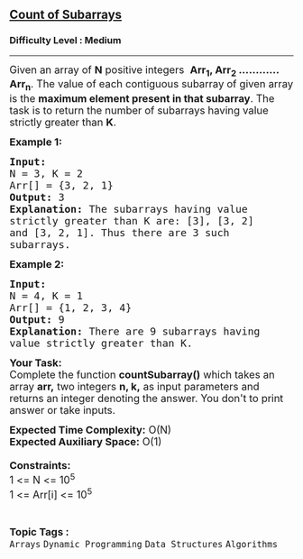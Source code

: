 <h2><a href="https://www.geeksforgeeks.org/problems/count-of-subarrays5922/1">Count of Subarrays</a></h2><h3>Difficulty Level : Medium</h3><hr><div class="problems_problem_content__Xm_eO"><p><span style="font-size:18px">Given an array of <strong>N</strong> positive integers&nbsp; <strong>Arr<sub>1</sub>, Arr<sub>2</sub> ............ Arr<sub>n</sub></strong>. The value of each contiguous subarray of given array is the <strong>maximum element present in that subarray</strong>. The task is to return the number of subarrays having value strictly greater than <strong>K</strong>.</span></p>

<p><span style="font-size:18px"><strong>Example 1:</strong></span></p>

<pre><span style="font-size:18px"><strong>Input:
</strong>N = 3, K = 2
Arr[] = {3, 2, 1}
<strong>Output:</strong> 3
<strong>Explanation:</strong> The subarrays having value
strictly greater than K are: [3], [3, 2]
and [3, 2, 1]. Thus there are 3 such
subarrays.
</span></pre>

<p><span style="font-size:18px"><strong>Example 2:</strong></span></p>

<pre><span style="font-size:18px"><strong>Input:
</strong>N = 4, K = 1
Arr[] = {1, 2, 3, 4}
<strong>Output:</strong> 9
<strong>Explanation:</strong>&nbsp;There are 9 subarrays having
value strictly greater than K.
</span></pre>

<p><span style="font-size:18px"><strong>Your Task:</strong><br>
Complete the function <strong>countSubarray()</strong>&nbsp;which takes an array <strong>arr,</strong> two integers <strong>n, k,</strong>&nbsp;as input parameters&nbsp;and returns an integer&nbsp;denoting the answer.&nbsp;You don't to print answer or take inputs.</span></p>

<p><span style="font-size:18px"><strong>Expected Time Complexity:</strong>&nbsp;O(N)<br>
<strong>Expected Auxiliary Space:</strong>&nbsp;O(1)<br>
<br>
<strong>Constraints:</strong><br>
1 &lt;= N &lt;= 10<sup>5</sup><br>
1 &lt;= Arr[i] &lt;= 10<sup>5</sup></span></p>
</div><br><p><span style=font-size:18px><strong>Topic Tags : </strong><br><code>Arrays</code>&nbsp;<code>Dynamic Programming</code>&nbsp;<code>Data Structures</code>&nbsp;<code>Algorithms</code>&nbsp;
